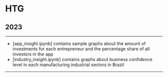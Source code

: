 # HTG

## 2023

---

* [app_insight.ipynb] contains sample graphs about the amount of investments for each entrepreneur and the percentage share of all investors in the app
* [industry_insight.ipynb] contains graphs about business confidence level in each manufacturing industrial sectors in Brazil 

---